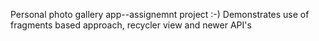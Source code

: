 Personal photo gallery app--assignemnt project :-)
Demonstrates use of fragments based approach, recycler view and newer API's
